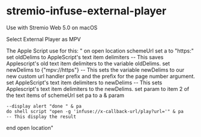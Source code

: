 # stremio-infuse-external-player

Use with Stremio Web 5.0 on macOS

Select External Player as MPV

The Apple Script use for this:
" on open location schemeUrl
	set a to "https:"
	set oldDelims to AppleScript's text item delimiters
	-- This saves Applescript's old text item delimiters to the variable oldDelims.
	set newDelims to {"mpv://https"}
	-- This sets the variable newDelims to our new custom url handler prefix and the prefix for the page number argument.
	set AppleScript's text item delimiters to newDelims
	-- This sets Applescript's text item delimiters to the newDelims.
	set param to item 2 of the text items of schemeUrl
	set pa to a & param
	
	--display alert "done " & pa
	do shell script "open -g 'infuse://x-callback-url/play?url='" & pa
	-- This display the result
end open location"

